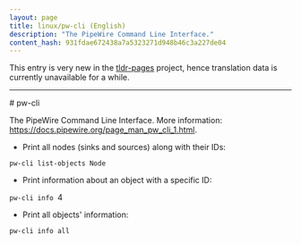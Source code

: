 ```yaml
---
layout: page
title: linux/pw-cli (English)
description: "The PipeWire Command Line Interface."
content_hash: 931fdae672438a7a5323271d948b46c3a227de04
---
```


This entry is very new in the [tldr-pages](https://github.com/tldr-pages/tldr) project, hence translation data is currently unavailable for a while.

<hr># pw-cli

The PipeWire Command Line Interface.
More information: <https://docs.pipewire.org/page_man_pw_cli_1.html>.

- Print all nodes (sinks and sources) along with their IDs:

`pw-cli list-objects Node`

- Print information about an object with a specific ID:

`pw-cli info `<span class="tldr-var badge badge-pill bg-dark-lm bg-white-dm text-white-lm text-dark-dm font-weight-bold">4</span>

- Print all objects' information:

`pw-cli info all`
